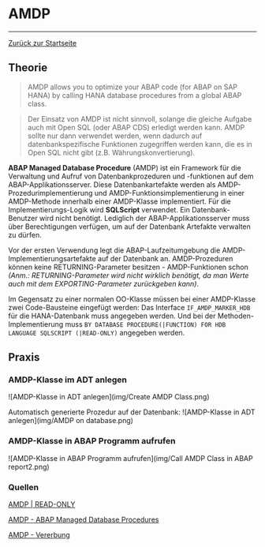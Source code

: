 # AMDP
---

[Zurück zur Startseite](https://wolfgangzeller.github.io/ABAP-for-SAP-BW/)

## Theorie

> AMDP allows you to optimize your ABAP code (for ABAP on SAP HANA) by calling HANA database procedures from a global ABAP class.

> Der Einsatz von AMDP ist nicht sinnvoll, solange die gleiche Aufgabe auch mit Open SQL (oder ABAP CDS) erledigt werden kann. AMDP sollte nur dann verwendet werden, wenn dadurch auf datenbankspezifische Funktionen zugegriffen werden kann, die es in Open SQL nicht gibt (z.B. Währungskonvertierung).

**ABAP Managed Database Procedure** (AMDP) ist ein Framework für die Verwaltung und Aufruf von Datenbankprozeduren und -funktionen auf dem ABAP-Applikationsserver.
Diese Datenbankartefakte werden als AMDP-Prozedurimplementierung und AMDP-Funktionsimplementierung in einer AMDP-Methode innerhalb einer AMDP-Klasse implementiert.
Für die Implementierungs-Logik wird **SQLScript** verwendet. Ein Datenbank-Benutzer wird nicht benötigt. Lediglich der ABAP-Applikationsserver muss über Berechtigungen verfügen, um auf der Datenbank Artefakte verwalten zu dürfen.

Vor der ersten Verwendung legt die ABAP-Laufzeitumgebung die AMDP-Implementierungsartefakte auf der Datenbank an. AMDP-Prozeduren können keine RETURNING-Parameter besitzen - AMDP-Funktionen schon *(Anm.: RETURNING-Parameter wird nicht wirklich benötigt, da man Werte auch mit dem EXPORTING-Parameter zurückgeben kann)*.

Im Gegensatz zu einer normalen OO-Klasse müssen bei einer AMDP-Klasse zwei Code-Bausteine eingefügt werden:
Das Interface `IF_AMDP_MARKER_HDB` für die HANA-Datenbank muss angegeben werden. Und bei der Methoden-Implementierung muss `BY DATABASE PROCEDURE(|FUNCTION) FOR HDB LANGUAGE SQLSCRIPT (|READ-ONLY)` angegeben werden.



## Praxis
### AMDP-Klasse im ADT anlegen
![AMDP-Klasse in ADT anlegen](img/Create AMDP Class.png)

Automatisch generierte Prozedur auf der Datenbank:
![AMDP-Klasse in ADT anlegen](img/AMDP on database.png)

### AMDP-Klasse in ABAP Programm aufrufen
![AMDP-Klasse in ABAP Programm aufrufen](img/Call AMDP Class in ABAP report2.png)

### Quellen
[AMDP | READ-ONLY](https://help.sap.com/doc/abapdocu_752_index_htm/7.52/de-de/abapmethods_amdp_options.htm#!ABAP_ADDITION_1@1@)

[AMDP - ABAP Managed Database Procedures](https://help.sap.com/doc/abapdocu_752_index_htm/7.52/de-de/abenamdp.htm)

[AMDP - Vererbung](https://help.sap.com/doc/abapdocu_752_index_htm/7.52/de-de/abenamdp_inheritance.htm)
